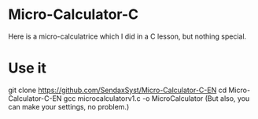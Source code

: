 # Micro-Calculator-C
Here is a micro-calculatrice which I did in a C lesson, but nothing special.

# Use it

git clone https://github.com/SendaxSyst/Micro-Calculator-C-EN
cd Micro-Calculator-C-EN
gcc microcalculatorv1.c -o MicroCalculator (But also, you can make your settings, no problem.)
